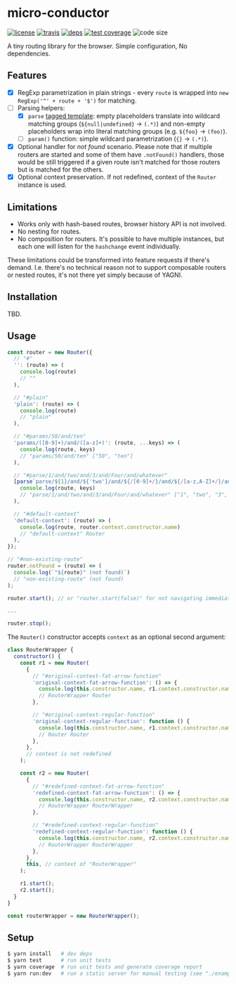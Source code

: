 # micro-conductor

  [![license][license-image]][license-url]
  [![travis][travis-image]][travis-url]
  [![deps][deps-image]][deps-url]
  [![test coverage][test-coverage-image]][test-coverage-url]
  ![code size][code-size-image]

A tiny routing library for the browser. Simple configuration, No dependencies.

## Features

- [x] RegExp parametrization in plain strings - every `route` is wrapped into `new RegExp('^' + route + '$')` for matching.
- [ ] Parsing helpers:
  - [x] `parse` [tagged template](https://developer.mozilla.org/en-US/docs/Web/JavaScript/Reference/Template_literals#Tagged_templates): empty placeholders translate into wildcard matching groups (`${null|undefined}` -> `(.*)`) and non-empty placeholders wrap into literal matching groups (e.g. `${foo}` -> `(foo)`).
  - [ ] `param()` function: simple wildcard parametrization (`{}` -> `(.*)`).
- [x] Optional handler for *not found* scenario. Please note that if multiple routers are started and some of them have `.notFound()` handlers, those would be still triggered if a given route isn't matched for those routers but is matched for the others.
- [x] Optional context preservation. If not redefined, context of the `Router` instance is used.

## Limitations

* Works only with hash-based routes, browser history API is not involved.
* No nesting for routes.
* No composition for routers. It's possible to have multiple instances, but each one will listen for the `hashchange` event individually.

These limitations could be transformed into feature requests if there's demand.
I.e. there's no technical reason not to support composable routers or nested routes, it's not there yet simply because of YAGNI.

## Installation

TBD.

## Usage

```js
const router = new Router({
  // "#"
  '': (route) => (
    console.log(route)
    // ""
  ),

  // "#plain"
  'plain': (route) => (
    console.log(route)
    // "plain"
  ),

  // "#params/50/and/ten"
  'params/([0-9]+)/and/([a-z]+)': (route, ...keys) => (
    console.log(route, keys)
    // "params/50/and/ten" ["50", "ten"]
  ),

  // "#parse/1/and/two/and/3/and/Four/and/whatever"
  [parse`parse/${1}/and/${'two'}/and/${/[0-9]+/}/and/${/[a-z,A-Z]+/}/and/${null}`]: (route, ...keys) => (
    console.log(route, keys)
    // "parse/1/and/two/and/3/and/Four/and/whatever" ["1", "two", "3", "Four", "whatever"]
  ),

  // "#default-context"
  'default-context': (route) => (
    console.log(route, router.context.constructor.name)
    // "default-context" Router
  ),
});

// "#non-existing-route"
router.notFound = (route) => (
  console.log(`"${route}" (not found)`)
  // "non-existing-route" (not found)
);

router.start(); // or "router.start(false)" for not navigating immediately

...

router.stop();
```

The `Router()` constructor accepts `context` as an optional second argument:

```js
class RouterWrapper {
  constructor() {
    const r1 = new Router(
      {
        // "#original-context-fat-arrow-function"
        'original-context-fat-arrow-function': () => {
          console.log(this.constructor.name, r1.context.constructor.name);
          // RouterWrapper Router
        },

        // "#original-context-regular-function"
        'original-context-regular-function': function () {
          console.log(this.constructor.name, r1.context.constructor.name);
          // Router Router
        },
      },
      // context is not redefined
    );

    const r2 = new Router(
      {
        // "#redefined-context-fat-arrow-function"
        'redefined-context-fat-arrow-function': () => {
          console.log(this.constructor.name, r2.context.constructor.name);
          // RouterWrapper RouterWrapper
        },

        // "#redefined-context-regular-function"
        'redefined-context-regular-function': function () {
          console.log(this.constructor.name, r2.context.constructor.name);
          // RouterWrapper RouterWrapper
        },
      },
      this, // context of "RouterWrapper"
    );

    r1.start();
    r2.start();
  }
}

const routerWrapper = new RouterWrapper();
```

## Setup

```bash
$ yarn install   # dev deps
$ yarn test      # run unit tests
$ yarn coverage  # run unit tests and generate coverage report
$ yarn run:dev   # run a static server for manual testing (see "./example/" folder)
```

[license-image]: https://img.shields.io/github/license/oleksmarkh/micro-conductor.svg?style=flat-square
[license-url]: https://github.com/oleksmarkh/micro-conductor/blob/master/LICENSE
[travis-image]: https://img.shields.io/travis/oleksmarkh/micro-conductor/master.svg?style=flat-square
[travis-url]: https://travis-ci.org/oleksmarkh/micro-conductor
[deps-image]: https://img.shields.io/david/oleksmarkh/micro-conductor.svg?style=flat-square
[deps-url]: https://david-dm.org/oleksmarkh/micro-conductor
[test-coverage-image]: https://img.shields.io/coveralls/github/oleksmarkh/micro-conductor.svg?style=flat-square
[test-coverage-url]: https://coveralls.io/github/oleksmarkh/micro-conductor
[code-size-image]: https://img.shields.io/github/languages/code-size/oleksmarkh/micro-conductor.svg?style=flat-square

